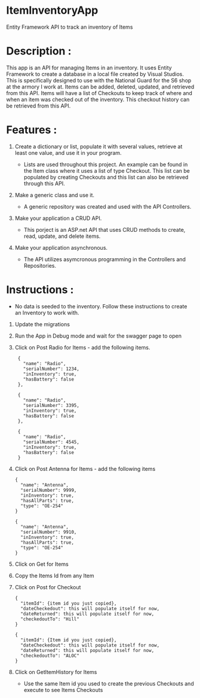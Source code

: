 # ItemInventoryApp
Entity Framework API to track an inventory of Items 

# Description :

  This app is an API for managing Items in an inventory. It uses Entity Framework to create a database in a local file created 
  by Visual Studios. This is specifically designed to use with the National Guard for the S6 shop at the armory I work at. 
  Items can be added, deleted, updated, and retrieved from this API. Items will have a list of Checkouts to keep track of where 
  and when an item was checked out of the inventory. This checkout history can be retrieved from this API. 

# Features :

  1. Create a dictionary or list, populate it with several values, retrieve at least one value, and use it in your program.
     - Lists are used throughout this project. An example can be found in the Item class where it uses a list of type Checkout.
      This list can be populated by creating Checkouts and this list can also be retrieved through this API.

  2. Make a generic class and use it.
     - A generic repository was created and used with the API Controllers.
    
  3. Make your application a CRUD API.
     - This porject is an ASP.net API that uses CRUD methods to create, read, update, and delete items.
    
  4. Make your application asynchronous.
     - The API utilizes asymcronous programming in the Controllers and Repositories.
    
# Instructions :

  - No data is seeded to the inventory. Follow these instructions to create an Inventory to work with.
  1. Update the migrations
  2. Run the App in Debug mode and wait for the swagger page to open
  3. Click on Post Radio for Items
    - add the following items.
      
          {
            "name": "Radio",
            "serialNumber": 1234,
            "inInventory": true,
            "hasBattery": false
          },
  
          {
            "name": "Radio",
            "serialNumber": 3395,
            "inInventory": true,
            "hasBattery": false
          },
  
          {
            "name": "Radio",
            "serialNumber": 4545,
            "inInventory": true,
            "hasBattery": false
          }         
          
   4. Click on Post Antenna for Items 
     - add the following items

          {
            "name": "Antenna",
            "serialNumber": 9999,
            "inInventory": true,
            "hasAllParts": true,
            "type": "OE-254"
          }

          {
            "name": "Antenna",
            "serialNumber": 9910,
            "inInventory": true,
            "hasAllParts": true,
            "type": "OE-254"
          }

   5. Click on Get for Items
   6. Copy the Items Id from any Item
   7. Click on Post for Checkout
        
          {
            "itemId": {item id you just copied},
            "dateCheckedout": this will populate itself for now,
            "dateReturned": this will populate itself for now,
            "checkedoutTo": "Hill"
          }
  
          {
            "itemId": {Item id you just copied},
            "dateCheckedout": this will populate itself for now,
            "dateReturned": this will populate itself for now,
            "checkedoutTo": "ALOC"
          }

  8. Click on GetItemHistory for Items
     - Use the same Item id you used to create the previous Checkouts and execute to see Items Checkouts
